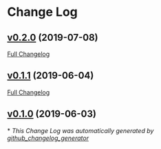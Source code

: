 # Change Log

## [v0.2.0](https://github.com/errata-ai/Joblint/tree/v0.2.0) (2019-07-08)
[Full Changelog](https://github.com/errata-ai/Joblint/compare/v0.1.1...v0.2.0)

## [v0.1.1](https://github.com/errata-ai/Joblint/tree/v0.1.1) (2019-06-04)
[Full Changelog](https://github.com/errata-ai/Joblint/compare/v0.1.0...v0.1.1)

## [v0.1.0](https://github.com/errata-ai/Joblint/tree/v0.1.0) (2019-06-03)


\* *This Change Log was automatically generated by [github_changelog_generator](https://github.com/skywinder/Github-Changelog-Generator)*